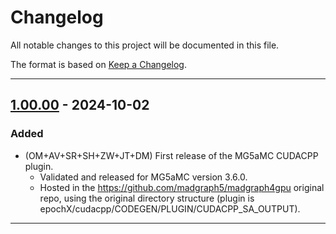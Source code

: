 # Changelog

All notable changes to this project will be documented in this file.

The format is based on [Keep a Changelog](https://keepachangelog.com).

--------------------------------------------------------------------------------

## [1.00.00] - 2024-10-02

### Added

- (OM+AV+SR+SH+ZW+JT+DM) First release of the MG5aMC CUDACPP plugin.
  - Validated and released for MG5aMC version 3.6.0.
  - Hosted in the https://github.com/madgraph5/madgraph4gpu original repo,
    using the original directory structure (plugin is epochX/cudacpp/CODEGEN/PLUGIN/CUDACPP_SA_OUTPUT).

--------------------------------------------------------------------------------

[1.00.00]: https://github.com/madgraph5/madgraph4gpu/releases/tag/cudacpp_for3.6.0_v1.00.00
